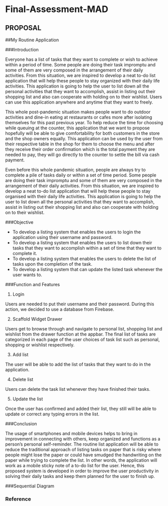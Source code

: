 # Final-Assessment-MAD

## PROPOSAL 

##My Routine Application

###Introduction

Everyone has a list of tasks that they want to complete or wish to achieve within a period of time. Some people are doing their task impromptu and some of them are very composed in the arrangement of their daily activities. From this situation, we are inspired to develop a neat to-do list application that will help these people to stay organized with their daily life activities. This application is going to help the user to list down all the personal activities that they want to accomplish, assist in listing out their shopping list and also can cooperate with holding on to their wishlist. Users can use this application anywhere and anytime that they want to freely. 
 
This whole post-pandemic situation makes people want to do outdoor activities and dine-in eating at restaurants or cafes more after isolating themselves for this past previous year. To help reduce the time for choosing while queuing at the counter, this application that we want to propose hopefully will be able to give comfortability for both customers in the store and the shop owners equally. This application can be used by the user from their respective table in the shop for them to choose the menu and after they receive their order confirmation which is the total payment they are needed to pay, they will go directly to the counter to settle the bill via cash payment.   

Even before this whole pandemic situation, people are always try to complete a pile of tasks daily or within a set of time period. Some people are doing their task impromptu and some of them are very composed in the arrangement of their daily activities. From this situation, we are inspired to develop a neat to-do list application that will help these people to stay organised with their daily life activities. This application is going to help the user to list down all the personal activities that they want to accomplish, assist in listing out their shopping list and also can cooperate with holding on to their wishlist. 


###Objective

- To develop a listing system that enables the users to login the application using their username and password.
- To develop a listing system that enables the users to list down their tasks that they want to accomplish within a set of time that they want to complete it.
- To develop a listing system that enables the users to delete the list of tasks upon the completion of the task.
- To develop a listing system that can update the listed task whenever the user wants to.


###Function and Features

1. Login

Users are needed to put their username and their password. During this action, we decided to use a database from Firebase.

2. Scaffold Widget Drawer

Users get to browse through and navigate to personal list, shopping list and wishlist from the drawer function at the appbar. The final list of tasks are categorized 
in each page of the user choices of task list such as personal, shopping or wishlist respectively.  

3. Add list

The user will be able to add the list of tasks that they want to do in the application.

4. Delete list

Users can delete the task list whenever they have finished their tasks. 

5. Update the list

Once the user has confirmed and added their list, they still will be able to update or correct any typing errors in the list. 

###Conclusion

The usage of smartphones and mobile devices helps to bring in improvement in connecting with others, keep organized and functions as a person’s personal self-reminder. 
The routine list application will be able to reduce the traditional approach of listing tasks on paper that is risky where people might lose the paper or could have 
smudged the handwriting on the paper while trying to complete the list. In other words, the application will work as a mobile sticky note of a to-do list for the user. 
Hence, this proposed system is developed in order to improve the user productivity in solving their daily tasks and keep them planned for the user to finish up. 

###Sequential Diagram

### Reference

